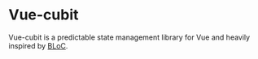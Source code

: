 # Vue-cubit

Vue-cubit is a predictable state management library for Vue and heavily inspired by [BLoC](https://bloclibrary.dev/#/).
